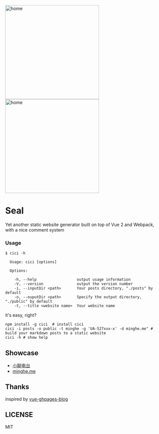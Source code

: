 <img src="https://raw.githubusercontent.com/metrue/Seal/master/screenshots/home.png" alt="home" style="width: 300px;"/>
<img src="https://raw.githubusercontent.com/metrue/Seal/master/screenshots/post.png" alt="home" style="width: 300px;"/>

# Seal

Yet another static website generator built on top of Vue 2 and Webpack, with a nice comment system

### Usage

```
$ cici -h

  Usage: cici [options]

  Options:

    -h, --help                  output usage information
    -V, --version               output the version number
    -i, --inputDir <path>       Your posts directory, "./posts" by default
    -o, --ouputDir <path>       Specify the output directory, "./public" by default
    -t, --title <website name>  Your website name
```

it's easy, right?

```
npm install -g cici  # install cici
cici -i posts -o public -t minghe -g 'UA-527xxx-x' -d minghe.me" # build your markdown posts to a static website
cici -h # show help
```

## Showcase

* [小聊电台](https://asmalltalk.com)
* [minghe.me](https://minghe.me)

## Thanks

inspired by [vue-ghpages-blog](https://github.com/viko16/vue-ghpages-blog)

## LICENSE

MIT
